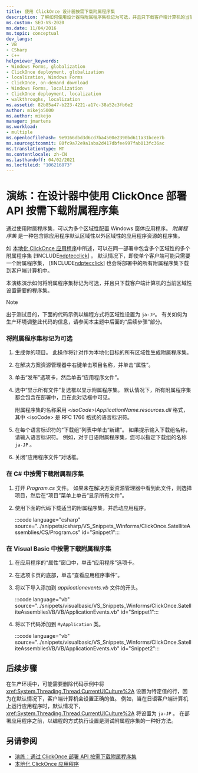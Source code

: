 ```yaml
---
title: 使用 ClickOnce 设计器按需下载附属程序集
description: 了解如何使用设计器将附属程序集标记为可选，并且只下载客户端计算机的当前区域性设置需要的程序集。
ms.custom: SEO-VS-2020
ms.date: 11/04/2016
ms.topic: conceptual
dev_langs:
- VB
- CSharp
- C++
helpviewer_keywords:
- Windows Forms, globalization
- ClickOnce deployment, globalization
- localization, Windows Forms
- ClickOnce, on-demand download
- Windows Forms, localization
- ClickOnce deployment, localization
- walkthroughs, localization
ms.assetid: 82b85a47-b223-4221-a17c-38a52c3fb6e2
author: mikejo5000
ms.author: mikejo
manager: jmartens
ms.workload:
- multiple
ms.openlocfilehash: 9e9166dbd3d6cd7ba4500e2390bd611a31bcee7b
ms.sourcegitcommit: 80fc9a72e9a1aba2d417dbfee997fab013fc36ac
ms.translationtype: MT
ms.contentlocale: zh-CN
ms.lasthandoff: 04/02/2021
ms.locfileid: "106216873"
---
```

# <a name="walkthrough-download-satellite-assemblies-on-demand-with-the-clickonce-deployment-api-using-the-designer"></a>演练：在设计器中使用 ClickOnce 部署 API 按需下载附属程序集
通过使用附属程序集，可以为多个区域性配置 Windows 窗体应用程序。 *附属程序集* 是一种包含除应用程序默认区域性以外区域性的应用程序资源的程序集。

 如 [本地化 ClickOnce 应用程序](../deployment/localizing-clickonce-applications.md)中所述，可以在同一部署中包含多个区域性的多个附属程序集 [!INCLUDE[ndptecclick](../deployment/includes/ndptecclick_md.md)] 。 默认情况下，即使单个客户端可能只需要一个附属程序集， [!INCLUDE[ndptecclick](../deployment/includes/ndptecclick_md.md)] 也会将部署中的所有附属程序集下载到客户端计算机中。

 本演练演示如何将附属程序集标记为可选，并且只下载客户端计算机的当前区域性设置需要的程序集。

> [!NOTE]
> 出于测试目的，下面的代码示例以编程方式将区域性设置为 `ja-JP`。 有关如何为生产环境调整此代码的信息，请参阅本主题中后面的“后续步骤”部分。

### <a name="to-mark-satellite-assemblies-as-optional"></a>将附属程序集标记为可选

1. 生成你的项目。 此操作将针对作为本地化目标的所有区域性生成附属程序集。

2. 在解决方案资源管理器中右键单击项目名称，并单击“属性”。

3. 单击“发布”选项卡，然后单击“应用程序文件”。

4. 选中“显示所有文件”复选框以显示附属程序集。 默认情况下，所有附属程序集都会包含在部署中，且在此对话框中可见。

     附属程序集的名称采用 *\<isoCode>\ApplicationName.resources.dll* 格式，其中 \<isoCode> 是 RFC 1766 格式的语言标识符。

5. 在每个语言标识符的“下载组”列表中单击“新建”。 如果提示输入下载组名称，请输入语言标识符。 例如，对于日语附属程序集，您可以指定下载组的名称 `ja-JP` 。

6. 关闭“应用程序文件”对话框。

### <a name="to-download-satellite-assemblies-on-demand-in-c"></a>在 C\# 中按需下载附属程序集

1. 打开 *Program.cs* 文件。 如果未在解决方案资源管理器中看到此文件，则选择项目，然后在“项目”菜单上单击“显示所有文件”。

2. 使用下面的代码下载适当的附属程序集，并启动应用程序。

     :::code language="csharp" source="../snippets/csharp/VS_Snippets_Winforms/ClickOnce.SatelliteAssemblies/CS/Program.cs" id="Snippet1":::

### <a name="to-download-satellite-assemblies-on-demand-in-visual-basic"></a>在 Visual Basic 中按需下载附属程序集

1. 在应用程序的“属性”窗口中，单击“应用程序”选项卡。

2. 在选项卡页的底部，单击“查看应用程序事件”。

3. 将以下导入添加到 *applicationevents.vb* 文件的开头。

     :::code language="vb" source="../snippets/visualbasic/VS_Snippets_Winforms/ClickOnce.SatelliteAssembliesVB/VB/ApplicationEvents.vb" id="Snippet1":::

4. 将以下代码添加到 `MyApplication` 类。

     :::code language="vb" source="../snippets/visualbasic/VS_Snippets_Winforms/ClickOnce.SatelliteAssembliesVB/VB/ApplicationEvents.vb" id="Snippet2":::

## <a name="next-steps"></a>后续步骤
 在生产环境中，可能需要删除代码示例中将 <xref:System.Threading.Thread.CurrentUICulture%2A> 设置为特定值的行，因为在默认情况下，客户端计算机会设置正确的值。 例如，当在日语客户端计算机上运行应用程序时，默认情况下， <xref:System.Threading.Thread.CurrentUICulture%2A> 将设置为 `ja-JP` 。 在部署应用程序之前，以编程的方式执行设置是测试附属程序集的一种好方法。

## <a name="see-also"></a>另请参阅
- [演练：通过 ClickOnce 部署 API 按需下载附属程序集](../deployment/walkthrough-downloading-satellite-assemblies-on-demand-with-the-clickonce-deployment-api.md)
- [本地化 ClickOnce 应用程序](../deployment/localizing-clickonce-applications.md)
